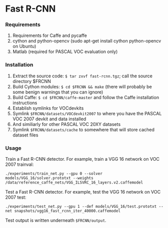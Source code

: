 # Fast R-CNN

### Requirements

1. Requirements for Caffe and pycaffe
2. cython and python-opencv (sudo apt-get install cython python-opencv on Ubuntu)
3. Matlab (required for PASCAL VOC evaluation only)

### Installation

1. Extract the source code: `$ tar zxvf fast-rcnn.tgz`; call the source directory $FRCNN
2. Build Cython modules: `$ cd $FRCNN && make` (there will probably be some benign warnings that you can ignore)
3. Build Caffe: `$ cd $FRCNN/caffe-master` and follow the Caffe installation instructions
4. Establish symlinks for VOCdevkits
  1. Symlink `$FRCNN/datasets/VOCdevkit2007` to where you have the PASCAL VOC 2007 devkit and data installed
  2. And similiarly for other PASCAL VOC 20XY datasets
  3. Symlink `$FRCNN/datasets/cache` to somewhere that will store cached dataset files

### Usage

Train a Fast R-CNN detector. For example, train a VGG 16 network on VOC 2007 trainval:

```
./experiments/train_net.py --gpu 0 --solver models/VGG_16/solver.prototxt --weights /data/reference_caffe_nets/VGG_ILSVRC_16_layers.v2.caffemodel
```

Test a Fast R-CNN detector. For example, test the VGG 16 network on VOC 2007 test:

```
./experiments/test_net.py --gpu 1 --def models/VGG_16/test.prototxt --net snapshots/vgg16_fast_rcnn_iter_40000.caffemodel
```

Test output is written underneath `$FRCNN/output`.
